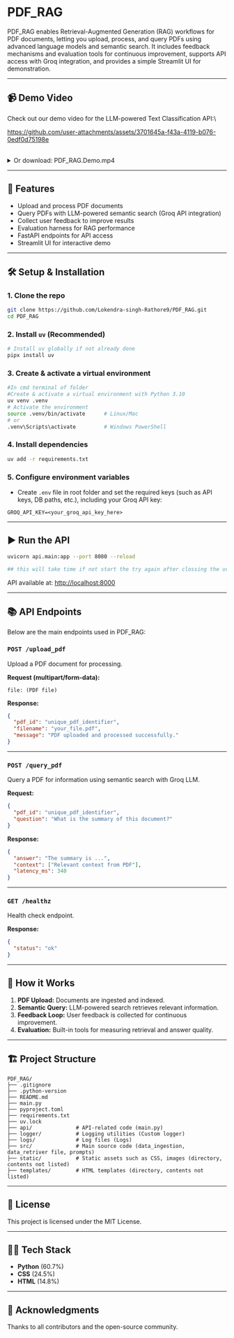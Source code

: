 # PDF_RAG

PDF_RAG enables Retrieval-Augmented Generation (RAG) workflows for PDF documents, letting you upload, process, and query PDFs using advanced language models and semantic search. It includes feedback mechanisms and evaluation tools for continuous improvement, supports API access with Groq integration, and provides a simple Streamlit UI for demonstration.

---

## 📹 Demo Video
Check out our demo video for the LLM-powered Text Classification API:\


https://github.com/user-attachments/assets/3701645a-f43a-4119-b076-0edf0d75198e



<br>
<details>
<summary>Or download: PDF_RAG.Demo.mp4</summary>
<a href="PDF_RAG.Demo.mp4">PDF_RAG.Demo.mp4</a>
</details>

---

## 🚀 Features

- Upload and process PDF documents
- Query PDFs with LLM-powered semantic search (Groq API integration)
- Collect user feedback to improve results
- Evaluation harness for RAG performance
- FastAPI endpoints for API access
- Streamlit UI for interactive demo

---

## 🛠️ Setup & Installation

### 1. Clone the repo

```bash
git clone https://github.com/Lokendra-singh-Rathore9/PDF_RAG.git
cd PDF_RAG
```

### 2. Install `uv` (Recommended)

```bash
# Install uv globally if not already done
pipx install uv
```

### 3. Create & activate a virtual environment

```bash
#In cmd terminal of folder
#Create & activate a virtual environment with Python 3.10
uv venv .venv
# Activate the environment
source .venv/bin/activate      # Linux/Mac
# or
.venv\Scripts\activate         # Windows PowerShell
```

### 4. Install dependencies

```bash
uv add -r requirements.txt
```

### 5. Configure environment variables

- Create `.env` file in root folder and set the required keys (such as API keys, DB paths, etc.), including your Groq API key:

```env
GROQ_API_KEY=<your_groq_api_key_here>
```

---

## ▶️ Run the API

```bash
uvicorn api.main:app --port 8080 --reload    

## this will take time if not start the try again after clossing the uvicorn command by ctrl+c and try again with above command
```



API available at: [http://localhost:8000](http://localhost:8000)

---

## 📚 API Endpoints

Below are the main endpoints used in PDF_RAG:

### `POST /upload_pdf`
Upload a PDF document for processing.

**Request (multipart/form-data):**
```
file: (PDF file)
```
**Response:**
```json
{
  "pdf_id": "unique_pdf_identifier",
  "filename": "your_file.pdf",
  "message": "PDF uploaded and processed successfully."
}
```

---

### `POST /query_pdf`
Query a PDF for information using semantic search with Groq LLM.

**Request:**
```json
{
  "pdf_id": "unique_pdf_identifier",
  "question": "What is the summary of this document?"
}
```
**Response:**
```json
{
  "answer": "The summary is ...",
  "context": ["Relevant context from PDF"],
  "latency_ms": 340
}
```

---
### `GET /healthz`
Health check endpoint.

**Response:**
```json
{
  "status": "ok"
}
```

---

## 🎯 How it Works

1. **PDF Upload:** Documents are ingested and indexed.
2. **Semantic Query:** LLM-powered search retrieves relevant information.
3. **Feedback Loop:** User feedback is collected for continuous improvement.
4. **Evaluation:** Built-in tools for measuring retrieval and answer quality.

---

## 🏗️ Project Structure
```
PDF_RAG/
├── .gitignore
├── .python-version
├── README.md
├── main.py
├── pyproject.toml
├── requirements.txt
├── uv.lock
├── api/              # API-related code (main.py)
├── logger/           # Logging utilities (Custom logger)
├── logs/             # Log files (Logs)
├── src/              # Main source code (data_ingestion, data_retriver file, prompts)
├── static/           # Static assets such as CSS, images (directory, contents not listed)
├── templates/        # HTML templates (directory, contents not listed)
```

---

## 📄 License

This project is licensed under the MIT License.

---

## 👩‍💻 Tech Stack

- **Python** (60.7%)
- **CSS** (24.5%)
- **HTML** (14.8%)

---

## 🙏 Acknowledgments

Thanks to all contributors and the open-source community.


